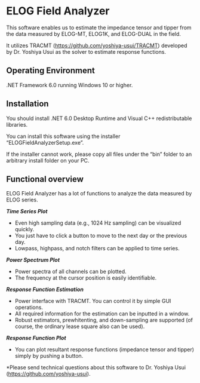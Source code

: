 # ELOG Field Analyzer
This software enables us to estimate the impedance tensor and tipper from the data measured by ELOG-MT, ELOG1K, and ELOG-DUAL in the field.

It utilizes TRACMT (https://github.com/yoshiya-usui/TRACMT) developed by Dr. Yoshiya Usui as the solver to estimate response functions.

## Operating Environment
.NET Framework 6.0 running Windows 10 or higher.

## Installation
You should install .NET 6.0 Desktop Runtime and Visual C++ redistributable libraries.

You can install this software using the installer “ELOGFieldAnalyzerSetup.exe”.

If the installer cannot work, please copy all files under the “bin” folder to an arbitrary install folder on your PC. 

## Functional overview
ELOG Field Analyzer has a lot of functions to analyze the data measured by ELOG series.

_**Time Series Plot**_

* Even high sampling data (e.g., 1024 Hz sampling) can be visualized quickly.
* You just have to click a button to move to the next day or the previous day.
* Lowpass, highpass, and notch filters can be applied to time series.

_**Power Spectrum Plot**_

* Power spectra of all channels can be plotted.
* The frequency at the cursor position is easily identifiable.

_**Response Function Estimation**_

* Power interface with TRACMT. You can control it by simple GUI operations.
* All required information for the estimation can be inputted in a window.
* Robust estimators, prewhitenting, and down-sampling are supported (of course, the ordinary lease square also can be used).

_**Response Function Plot**_

* You can plot resultant response functions (impedance tensor and tipper) simply by pushing a button.

*Please send technical questions about this software to Dr. Yoshiya Usui (https://github.com/yoshiya-usui). 
